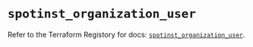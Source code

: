 # `spotinst_organization_user`

Refer to the Terraform Registory for docs: [`spotinst_organization_user`](https://registry.terraform.io/providers/spotinst/spotinst/1.150.1/docs/resources/organization_user).
